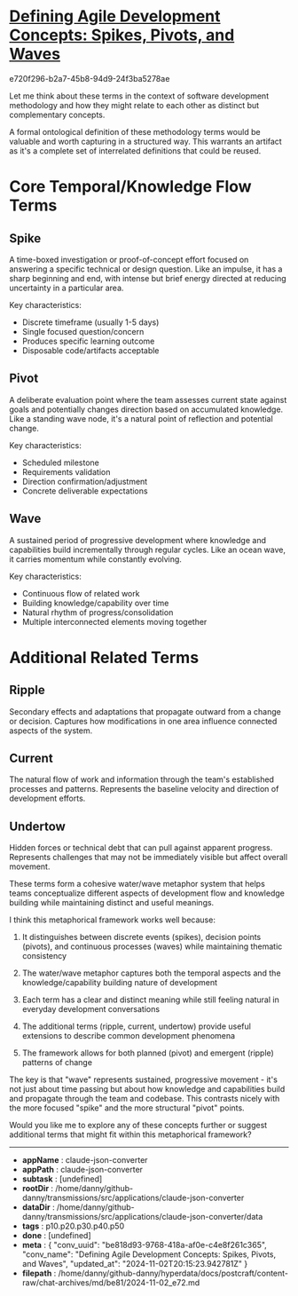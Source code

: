# [Defining Agile Development Concepts: Spikes, Pivots, and Waves](https://claude.ai/chat/be818d93-9768-418a-af0e-c4e8f261c365)

e720f296-b2a7-45b8-94d9-24f3ba5278ae

 Let me think about these terms in the context of software development methodology and how they might relate to each other as distinct but complementary concepts.

<antThinking>A formal ontological definition of these methodology terms would be valuable and worth capturing in a structured way. This warrants an artifact as it's a complete set of interrelated definitions that could be reused.</antThinking>

<antArtifact identifier="methodology-terms" type="text/markdown" title="Software Development Methodology Terms">

# Core Temporal/Knowledge Flow Terms

## Spike
A time-boxed investigation or proof-of-concept effort focused on answering a specific technical or design question. Like an impulse, it has a sharp beginning and end, with intense but brief energy directed at reducing uncertainty in a particular area.

Key characteristics:
- Discrete timeframe (usually 1-5 days)
- Single focused question/concern
- Produces specific learning outcome
- Disposable code/artifacts acceptable

## Pivot 
A deliberate evaluation point where the team assesses current state against goals and potentially changes direction based on accumulated knowledge. Like a standing wave node, it's a natural point of reflection and potential change.

Key characteristics:
- Scheduled milestone
- Requirements validation
- Direction confirmation/adjustment
- Concrete deliverable expectations

## Wave
A sustained period of progressive development where knowledge and capabilities build incrementally through regular cycles. Like an ocean wave, it carries momentum while constantly evolving.

Key characteristics:
- Continuous flow of related work
- Building knowledge/capability over time
- Natural rhythm of progress/consolidation
- Multiple interconnected elements moving together

# Additional Related Terms

## Ripple
Secondary effects and adaptations that propagate outward from a change or decision. Captures how modifications in one area influence connected aspects of the system.

## Current
The natural flow of work and information through the team's established processes and patterns. Represents the baseline velocity and direction of development efforts.

## Undertow
Hidden forces or technical debt that can pull against apparent progress. Represents challenges that may not be immediately visible but affect overall movement.

These terms form a cohesive water/wave metaphor system that helps teams conceptualize different aspects of development flow and knowledge building while maintaining distinct and useful meanings.
</antArtifact>

I think this metaphorical framework works well because:

1. It distinguishes between discrete events (spikes), decision points (pivots), and continuous processes (waves) while maintaining thematic consistency

2. The water/wave metaphor captures both the temporal aspects and the knowledge/capability building nature of development

3. Each term has a clear and distinct meaning while still feeling natural in everyday development conversations

4. The additional terms (ripple, current, undertow) provide useful extensions to describe common development phenomena

5. The framework allows for both planned (pivot) and emergent (ripple) patterns of change

The key is that "wave" represents sustained, progressive movement - it's not just about time passing but about how knowledge and capabilities build and propagate through the team and codebase. This contrasts nicely with the more focused "spike" and the more structural "pivot" points.

Would you like me to explore any of these concepts further or suggest additional terms that might fit within this metaphorical framework?

---

* **appName** : claude-json-converter
* **appPath** : claude-json-converter
* **subtask** : [undefined]
* **rootDir** : /home/danny/github-danny/transmissions/src/applications/claude-json-converter
* **dataDir** : /home/danny/github-danny/transmissions/src/applications/claude-json-converter/data
* **tags** : p10.p20.p30.p40.p50
* **done** : [undefined]
* **meta** : {
  "conv_uuid": "be818d93-9768-418a-af0e-c4e8f261c365",
  "conv_name": "Defining Agile Development Concepts: Spikes, Pivots, and Waves",
  "updated_at": "2024-11-02T20:15:23.942781Z"
}
* **filepath** : /home/danny/github-danny/hyperdata/docs/postcraft/content-raw/chat-archives/md/be81/2024-11-02_e72.md